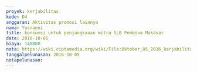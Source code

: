 ```yaml
---
proyek: kerjabilitas
kode: D4
anggaran: Aktivitas promosi lainnya
nama: Yusnaeni
title: konsumsi untuk penjangkauan mitra SLB Pembina Makasar
date: 2016-10-05
biaya: 148800
nota: https://wiki.ciptamedia.org/wiki/File:Oktober_05_2016_kerjabilitas_D4_konsumsi_relawan_penjangkauan_neni.jpg
tanggalpelunasan: 2016-10-05
notapelunasan:
---
```

